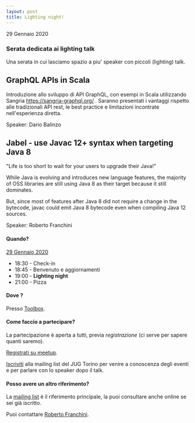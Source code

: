 ```yaml
---
layout: post
title: Lighting night!
---
```


29 Gennaio 2020

### Serata dedicata ai lighting talk

Una serata in cui lasciamo spazio a piu' speaker con piccoli (lighting) talk.

## GraphQL APIs in Scala

Introduzione allo sviluppo di API GraphQL, con esempi in Scala utilizzando Sangria https://sangria-graphql.org/ .
Saranno presentati i vantaggi rispetto alle tradizionali API rest, le best practice e limitazioni incontrate nell'esperienza diretta.

Speaker: Dario Balinzo

## Jabel - use Javac 12+ syntax when targeting Java 8

"Life is too short to wait for your users to upgrade their Java!"

While Java is evolving and introduces new language features, the majority of OSS libraries are still using Java 8 as their target because it still dominates.

But, since most of features after Java 8 did not require a change in the bytecode, javac could emit Java 8 bytecode even when compiling Java 12 sources.

Speaker: Roberto Franchini

#### Quando?

<u>29 Gennaio 2020</u>

* 18:30 - Check-in
* 18:45 - Benvenuto e aggiornamenti
* 19:00 - **Lighting night**
* 21:00 - Pizza

#### Dove ?

Presso [Toolbox](/places/toolbox/).

#### Come faccio a partecipare?

La partecipazione è aperta a tutti, previa *registrazione* (ci serve per sapere quanti saremo).

[Registrati su meetup](https://www.meetup.com/JUGTorino/events/267907711).

[Iscriviti](/subscribe/) alla mailing list del JUG Torino per venire a conoscenza degli eventi e per parlare con lo speaker dopo il talk.

#### Posso avere un altro riferimento?

La [mailing list](https://groups.yahoo.com/groups/it-torino-java-jug) è il riferimento principale, la puoi consultare anche online se sei già iscritto.

Puoi contattare [Roberto Franchini](/people/robertofranchini/).
